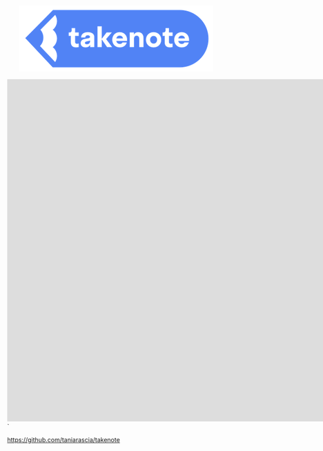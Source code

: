<p align="center">
  <img src="./assets/logo.png">
</p>

<iframe width="1884" height="794" src="https://www.youtube.com/embed/qm0ru2iBuB0" title="YouTube video player" frameborder="0" allow="accelerometer; autoplay; clipboard-write; encrypted-media; gyroscope; picture-in-picture" allowfullscreen></iframe>`

https://github.com/taniarascia/takenote
